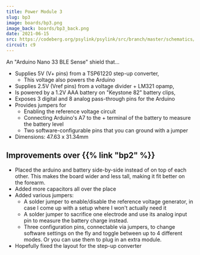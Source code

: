 ```yaml
---
title: Power Module 3
slug: bp3
image: boards/bp3.png
image_back: boards/bp3_back.png
date: 2021-06-15
src: https://codeberg.org/psylink/psylink/src/branch/master/schematics/circuit9.kicad_pcb
circuit: c9
---
```


An "Arduino Nano 33 BLE Sense" shield that...

- Supplies 5V (V+ pins) from a TSP61220 step-up converter,
    - This voltage also powers the Arduino
- Supplies 2.5V (Vref pins) from a voltage divider + LM321 opamp,
- Is powered by a 1.2V AAA battery on "Keystone 82" battery clips,
- Exposes 3 digital and 8 analog pass-through pins for the Arduino
- Provides jumpers for
    - Enabling the reference voltage circuit
    - Connecting Arduino's A7 to the + terminal of the battery to measure the
      battery level
    - Two software-configurable pins that you can ground with a jumper
- Dimensions: 47.63 x 31.34mm

## Improvements over {{% link "bp2" %}}

- Placed the arduino and battery side-by-side instead of on top of each other.
  This makes the board wider and less tall, making it fit better on the
  forearm.
- Added more capacitors all over the place
- Added various jumpers:
    - A solder jumper to enable/disable the reference voltage generator, in
      case I come up with a setup where I won't actually need it
    - A solder jumper to sacrifice one electrode and use its analog input pin
      to measure the battery charge instead.
    - Three configuration pins, connectable via jumpers, to change software
      settings on the fly and toggle between up to 4 different modes.  Or you
      can use them to plug in an extra module.
- Hopefully fixed the layout for the step-up converter
